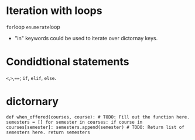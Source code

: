 # Iteration with loops

``for``loop
``enumerate``loop

* "in" keywords could be used to iterate over dictornay keys.

# Condidtional statements

``<``,``>``,``==``;
``if``, ``elif``, ``else``.

# dictornary 
``
def when_offered(courses, course):
    # TODO: Fill out the function here.
    semesters = []
    for semester in courses:
        if course in courses[semester]:
            semesters.append(semester)
    # TODO: Return list of semesters here.
    return semesters
``

